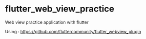 # flutter_web_view_practice

Web view practice application with flutter

Using : https://github.com/fluttercommunity/flutter_webview_plugin 
